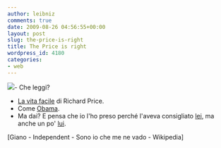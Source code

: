 ```yaml
---
author: leibniz
comments: true
date: 2009-08-26 04:56:55+00:00
layout: post
slug: the-price-is-right
title: The Price is right
wordpress_id: 4180
categories:
- web
---
```


![](http://www.limpidamente.it/images/libri/libri.price.la-vita-facile.jpg)- Che leggi?
- [La vita facile](http://www.gianoeditore.it/news_dett.php?id_news=80) di Richard Price.
- Come [Obama](http://www.telegraph.co.uk/news/worldnews/northamerica/usa/barackobama/6083114/Barack-Obama-reveals-his-reading-list-for-Marthas-Vineyard-holiday.html).
- Ma dai? E pensa che io l'ho preso perché l'aveva consigliato [lei](http://www.sonoiochemenevado.it/faq/), ma anche un po' [lui](http://it.wikipedia.org/wiki/Gary_Shteyngart).

[Giano - Independent - Sono io che me ne vado - Wikipedia]
